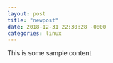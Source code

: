 ```yaml
---
layout: post
title: "newpost"
date: 2018-12-31 22:30:28 -0800
categories: linux
---
```


This is some sample content

